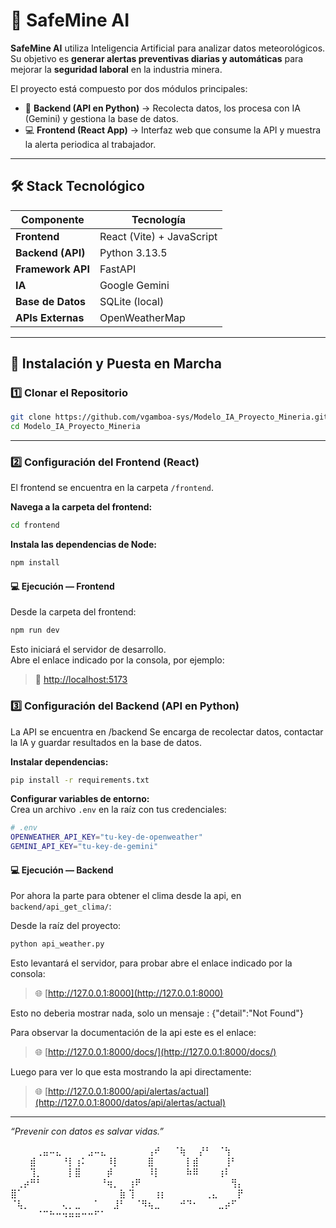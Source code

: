 # 🦺 SafeMine AI

**SafeMine AI** utiliza Inteligencia Artificial para analizar datos meteorológicos.  
Su objetivo es **generar alertas preventivas diarias y automáticas** para mejorar la **seguridad laboral** en la industria minera.

El proyecto está compuesto por dos módulos principales:

- 🧠 **Backend (API en Python)** → Recolecta datos, los procesa con IA (Gemini) y gestiona la base de datos.  
- 💻 **Frontend (React App)** → Interfaz web que consume la API y muestra la alerta periodica al trabajador.

---

## 🛠️ Stack Tecnológico

| Componente | Tecnología |
|-------------|-------------|
| **Frontend** | React (Vite) + JavaScript |
| **Backend (API)** | Python 3.13.5 |
| **Framework API** | FastAPI |
| **IA** | Google Gemini |
| **Base de Datos** | SQLite (local) |
| **APIs Externas** | OpenWeatherMap |

---

## 🚀 Instalación y Puesta en Marcha

### 1️⃣ Clonar el Repositorio

```bash
git clone https://github.com/vgamboa-sys/Modelo_IA_Proyecto_Mineria.git
cd Modelo_IA_Proyecto_Mineria
```

---

### 2️⃣ Configuración del Frontend (React)

El frontend se encuentra en la carpeta `/frontend`.

**Navega a la carpeta del frontend:**
```bash
cd frontend
```

**Instala las dependencias de Node:**
```bash
npm install
```

#### 💻 Ejecución — Frontend

Desde la carpeta del frontend:

```bash
npm run dev
```

Esto iniciará el servidor de desarrollo.  
Abre el enlace indicado por la consola, por ejemplo:

> 🔗 [http://localhost:5173](http://localhost:5173)


### 3️⃣ Configuración del Backend (API en Python)

La API se encuentra en /backend
Se encarga de recolectar datos, contactar la IA y guardar resultados en la base de datos.

**Instalar dependencias:**

```bash
pip install -r requirements.txt
```

**Configurar variables de entorno:**  
Crea un archivo `.env` en la raíz con tus credenciales:

```bash
# .env
OPENWEATHER_API_KEY="tu-key-de-openweather"
GEMINI_API_KEY="tu-key-de-gemini"
```


#### 💻 Ejecución — Backend

Por ahora la parte para obtener el clima desde la api, en `backend/api_get_clima/`:

Desde la raíz del proyecto:

```bash
python api_weather.py
```

Esto levantará el servidor, para probar abre el enlace indicado por la consola:

> 🌐 [http://127.0.0.1:8000](http://127.0.0.1:8000)

Esto no deberia mostrar nada, solo un mensaje : {"detail":"Not Found"}

Para observar la documentación de la api este es el enlace:

> 🌐 [http://127.0.0.1:8000/docs/](http://127.0.0.1:8000/docs/)

Luego para ver lo que esta mostrando la api directamente:

> 🌐 [http://127.0.0.1:8000/api/alertas/actual](http://127.0.0.1:8000/datos/api/alertas/actual)

---

*“Prevenir con datos es salvar vidas.”*

⠀⠀⠀⠀⢀⣤⠤⣄⠀⠀⠀⠀⣠⠤⣄⠀⠀⠀
⠀⠀⠀⢠⠞⠀⠀⠈⢷⠀⠀⡜⠃⠀⠈⢳⠀⠀
⠀⠀⠀⣾⠀⠀⠀⠀⠘⡇⢰⠅⠀⠀⠀⠸⡇⠀
⠀⠀⠀⣿⠀⠀⠀⠀⠀⡇⣾⠀⠀⠀⠀⢸⠃⠀
⠀⠀⠀⢹⡀⠀⠀⠀⠀⡇⣿⠀⠀⠀⠀⡾⠀⠀
⠀⠀⠀⠸⡇⠀⠀⠀⠀⠷⠿⠀⠀⠀⢰⠇⠀⠀
⠀⢀⡴⠛⠃⠀⠀⠀⠀⠀⠀⠀⠀⠀⠘⢶⡀⠀
⢰⠟⠀⠀⠀⠀⠀⠀⠀⠀⠀⠀⠀⠀⠀⠀⢻⡄
⣿⠁⠀⠀⠀⠀⠀⠀⠀⠀⠀⠀⠀⠀⠀⠀⠀⣷
⢹⠀⠀⠀⢰⡆⠀⠀⠀⠀⠀⠀⢀⣄⠀⠀⠀⡟
⠈⢧⡀⠀⠀⠀⠀⠀⢄⡀⣀⠀⠀⠁⠀⠀⣸⠃
⠀⠈⠻⢦⣀⠀⠀⠀⠚⠙⠂⠀⠀⠀⣀⡴⠋⠀
⠀⠀⠀⠀⠈⠉⠓⠒⠲⠶⠶⠒⠒⠋⠁⠀⠀⠀
